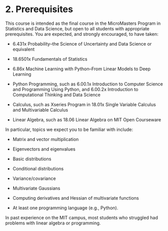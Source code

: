 # 2. Prerequisites

This course is intended as the final course in the MicroMasters Program in Statistics and Data Science, but open to all students with appropriate prerequisites. You are expected, and strongly encouraged, to have taken:

- 6.431x Probability–the Science of Uncertainty and Data Science or equivalent

- 18.6501x Fundamentals of Statistics

- 6.86x Machine Learning with Python–From Linear Models to Deep Learning

- Python Programming, such as 6.00.1x Introduction to Computer Science and Programming Using Python, and 6.00.2x Introduction to Computational Thinking and Data Science

- Calculus, such as Xseries Program in 18.01x Single Variable Calculus and Multivariable Calculus

- Linear Algebra, such as 18.06 Linear Algebra on MIT Open Courseware

In particular, topics we expect you to be familiar with include:

- Matrix and vector multiplication

- Eigenvectors and eigenvalues

- Basic distributions

- Conditional distributions

- Variance/covariance

- Multivariate Gaussians

- Computing derivatives and Hessian of multivariate functions

- At least one programming language (e.g., Python).

In past experience on the MIT campus, most students who struggled had problems with linear algebra or programming.